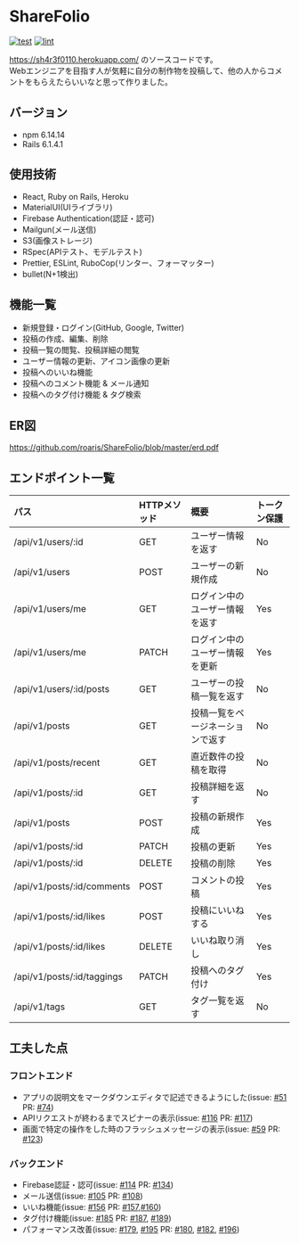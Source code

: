 # ShareFolio

[![test](https://github.com/roaris/ShareFolio/actions/workflows/test.yml/badge.svg)](https://github.com/roaris/ShareFolio/actions/workflows/test.yml)
[![lint](https://github.com/roaris/ShareFolio/actions/workflows/lint.yml/badge.svg)](https://github.com/roaris/ShareFolio/actions/workflows/lint.yml)

https://sh4r3f0110.herokuapp.com/ のソースコードです。  
Webエンジニアを目指す人が気軽に自分の制作物を投稿して、他の人からコメントをもらえたらいいなと思って作りました。

## バージョン
- npm 6.14.14
- Rails 6.1.4.1

## 使用技術
- React, Ruby on Rails, Heroku
- MaterialUI(UIライブラリ)
- Firebase Authentication(認証・認可)
- Mailgun(メール送信)
- S3(画像ストレージ)
- RSpec(APIテスト、モデルテスト)
- Prettier, ESLint, RuboCop(リンター、フォーマッター)
- bullet(N+1検出)

## 機能一覧
- 新規登録・ログイン(GitHub, Google, Twitter)
- 投稿の作成、編集、削除
- 投稿一覧の閲覧、投稿詳細の閲覧
- ユーザー情報の更新、アイコン画像の更新
- 投稿へのいいね機能
- 投稿へのコメント機能 & メール通知
- 投稿へのタグ付け機能 & タグ検索

## ER図
https://github.com/roaris/ShareFolio/blob/master/erd.pdf

## エンドポイント一覧
| パス | HTTPメソッド | 概要 | トークン保護
|:--|:--|:--|:--
|/api/v1/users/:id|GET|ユーザー情報を返す|No
|/api/v1/users|POST|ユーザーの新規作成|No
|/api/v1/users/me|GET|ログイン中のユーザー情報を返す|Yes
|/api/v1/users/me|PATCH|ログイン中のユーザー情報を更新|Yes
|/api/v1/users/:id/posts|GET|ユーザーの投稿一覧を返す|No
|/api/v1/posts|GET|投稿一覧をページネーションで返す|No
|/api/v1/posts/recent|GET|直近数件の投稿を取得|No
|/api/v1/posts/:id|GET|投稿詳細を返す|No
|/api/v1/posts|POST|投稿の新規作成|Yes
|/api/v1/posts/:id|PATCH|投稿の更新|Yes
|/api/v1/posts/:id|DELETE|投稿の削除|Yes
|/api/v1/posts/:id/comments|POST|コメントの投稿|Yes
|/api/v1/posts/:id/likes|POST|投稿にいいねする|Yes
|/api/v1/posts/:id/likes|DELETE|いいね取り消し|Yes
|/api/v1/posts/:id/taggings|PATCH|投稿へのタグ付け|Yes
|/api/v1/tags|GET|タグ一覧を返す|No

## 工夫した点
### フロントエンド
- アプリの説明文をマークダウンエディタで記述できるようにした(issue: [#51](https://github.com/roaris/ShareFolio/pull/51) PR: [#74](https://github.com/roaris/ShareFolio/pull/74))
- APIリクエストが終わるまでスピナーの表示(issue: [#116](https://github.com/roaris/ShareFolio/issues/116) PR: [#117](https://github.com/roaris/ShareFolio/pull/117))
- 画面で特定の操作をした時のフラッシュメッセージの表示(issue: [#59](https://github.com/roaris/ShareFolio/issues/59) PR: [#123](https://github.com/roaris/ShareFolio/pull/123))

### バックエンド
- Firebase認証・認可(issue: [#114](https://github.com/roaris/ShareFolio/issues/114) PR: [#134](https://github.com/roaris/ShareFolio/pull/134))
- メール送信(issue: [#105](https://github.com/roaris/ShareFolio/issues/105) PR: [#108](https://github.com/roaris/ShareFolio/pull/108))
- いいね機能(issue: [#156](https://github.com/roaris/ShareFolio/issues/156) PR: [#157](https://github.com/roaris/ShareFolio/pull/157),[#160](https://github.com/roaris/ShareFolio/pull/160))
- タグ付け機能(issue: [#185](https://github.com/roaris/ShareFolio/issues/185) PR: [#187](https://github.com/roaris/ShareFolio/pull/187), [#189](https://github.com/roaris/ShareFolio/pull/189))
- パフォーマンス改善(issue: [#179](https://github.com/roaris/ShareFolio/issues/179), [#195](https://github.com/roaris/ShareFolio/issues/195) PR: [#180](https://github.com/roaris/ShareFolio/pull/180), [#182](https://github.com/roaris/ShareFolio/issues/182), [#196](https://github.com/roaris/ShareFolio/pull/196))
